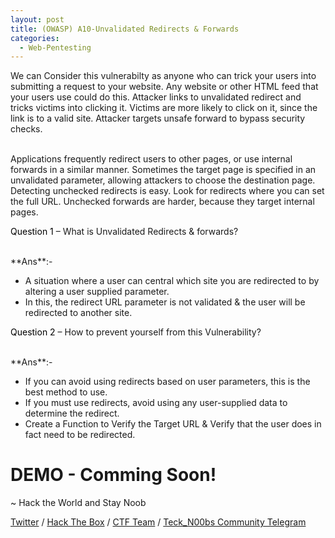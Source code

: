 ```yaml
---
layout: post
title: (OWASP) A10-Unvalidated Redirects & Forwards
categories:
  - Web-Pentesting
---
```


<p>We can Consider this vulnerabilty as anyone who can trick your users into submitting a request to your website. Any website or other HTML feed that your users use could do this.
Attacker links to unvalidated redirect and tricks victims into clicking it. Victims are more likely to click on it, since the link is to a valid site. Attacker targets unsafe forward to bypass security checks.</p>
<br>Applications frequently redirect users to other pages, or use internal forwards in a similar manner. Sometimes the target page is specified in an unvalidated parameter, allowing attackers to choose the destination page.
Detecting unchecked redirects is easy. Look for redirects where you can set the full URL. Unchecked forwards are harder, because they target internal pages.

<p Class="message">
  <font color="Black">Question 1</font> – What is Unvalidated Redirects & forwards?
</p>
<br>**Ans**:- 

*	A situation where a user can central which site you are redirected to by altering a user supplied parameter.
*	In this, the redirect URL parameter is not validated & the user will be redirected to another site.

<p Class="message">
  <font color="Black">Question 2</font> – How to prevent yourself from this Vulnerability?
</p>
<br>**Ans**:- 

*	If you can avoid using redirects based on user parameters, this is the best method to use.
*	If you must use redirects, avoid using any user-supplied data to determine the redirect.
*	Create a Function to Verify the Target URL & Verify that the user does in fact need to be redirected.

<h1 Class="message">
  DEMO - Comming Soon!
</h1>

<p class="message">
  ~ Hack the World and Stay Noob
</p>

[Twitter](https://twitter.com/Teck__K2) / [Hack The Box](https://www.hackthebox.eu/profile/966) / [CTF Team](https://ctftime.org/team/20102) /
[Teck_N00bs Community Telegram](https://t.me/Teck_N00bs)

<script src="https://www.hackthebox.eu/badge/966"> </script>

